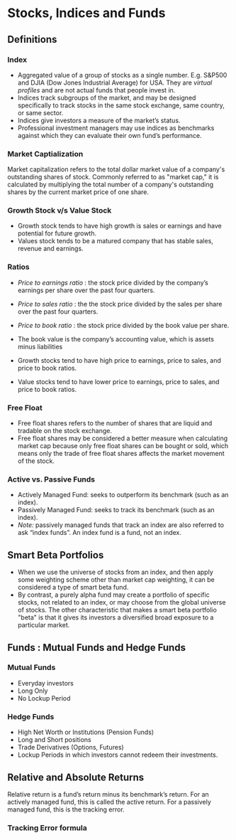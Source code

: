 # Stocks, Indices and Funds

## Definitions

### Index 
* Aggregated value of a group of stocks as a single number. E.g. S&P500 and DJIA (Dow Jones Industrial Average) for USA. They are *virtual profiles* and are not actual funds that people invest in.
* Indices track subgroups of the market, and may be designed specifically to track stocks in the same stock exchange, same country, or same sector.
* Indices give investors a measure of the market’s status.
* Professional investment managers may use indices as benchmarks against which they can evaluate their own fund’s performance.

### Market Captialization

Market capitalization refers to the total dollar market value of a company's outstanding shares of stock. Commonly referred to as "market cap," it is calculated by multiplying the total number of a company's outstanding shares by the current market price of one share.

### Growth Stock v/s Value Stock

* Growth stock tends to have high growth is sales or earnings and have potential for future growth.
* Values stock tends to be a matured company that has stable sales, revenue and earnings.

### Ratios

* *Price to earnings ratio* : the stock price divided by the company’s earnings per share over the past four quarters. 
* *Price to sales ratio* : the the stock price divided by the sales per share over the past four quarters.
* *Price to book ratio* : the stock price divided by the book value per share.

* The book value is the company’s accounting value, which is assets minus liabilities

* Growth stocks tend to have high price to earnings, price to sales, and price to book ratios.
* Value stocks tend to have lower price to earnings, price to sales, and price to book ratios.


### Free Float
* Free float shares refers to the number of shares that are liquid and tradable on the stock exchange.
* Free float shares may be considered a better measure when calculating market cap because only free float shares can be bought or sold, which means only the trade of free float shares affects the market movement of the stock.

### Active vs. Passive Funds
* Actively Managed Fund: seeks to outperform its benchmark (such as an index).
* Passively Managed Fund: seeks to track its benchmark (such as an index).
* *Note:*  passively managed funds that track an index are also referred to ask “index funds”. An index fund is a fund, not an index.


## Smart Beta Portfolios

* When we use the universe of stocks from an index, and then apply some weighting scheme other than market cap weighting, it can be considered a type of smart beta fund.
* By contrast, a purely alpha fund may create a portfolio of specific stocks, not related to an index, or may choose from the global universe of stocks. The other characteristic that makes a smart beta portfolio "beta" is that it gives its investors a diversified broad exposure to a particular market.

## Funds : Mutual Funds and Hedge Funds
### Mutual Funds
* Everyday investors
* Long Only
* No Lockup Period

### Hedge Funds

* High Net Worth or Institutions (Pension Funds)
* Long and Short positions
* Trade Derivatives (Options, Futures)
* Lockup Periods in which investors cannot redeem their investments.


## Relative and Absolute Returns

Relative return is a fund’s return minus its benchmark’s return. For an actively managed fund, this is called the active return. For a passively managed fund, this is the tracking error.

### Tracking Error formula










